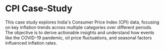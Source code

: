 # CPI Case-Study
This case study explores India's Consumer Price Index (CPI) data, focusing on key inflation trends across multiple categories over different periods. The objective is to derive actionable insights and understand how events like the COVID-19 pandemic, oil price fluctuations, and seasonal factors influenced inflation rates.

